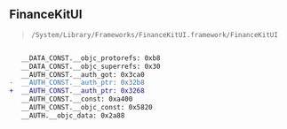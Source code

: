 ## FinanceKitUI

> `/System/Library/Frameworks/FinanceKitUI.framework/FinanceKitUI`

```diff

   __DATA_CONST.__objc_protorefs: 0xb8
   __DATA_CONST.__objc_superrefs: 0x30
   __AUTH_CONST.__auth_got: 0x3ca0
-  __AUTH_CONST.__auth_ptr: 0x32b8
+  __AUTH_CONST.__auth_ptr: 0x3268
   __AUTH_CONST.__const: 0xa400
   __AUTH_CONST.__objc_const: 0x5820
   __AUTH.__objc_data: 0x2a88

```

